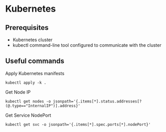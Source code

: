 # Kubernetes

## Prerequisites

- Kubernetes cluster
- kubectl command-line tool configured to communicate with the cluster

## Useful commands

Apply Kubernetes manifests
```shell
kubectl apply -k .
```

Get Node IP
```shell
kubectl get nodes -o jsonpath='{.items[*].status.addresses[?(@.type=="InternalIP")].address}'
```

Get Service NodePort
```shell
kubectl get svc -o jsonpath='{.items[*].spec.ports[*].nodePort}'
```
